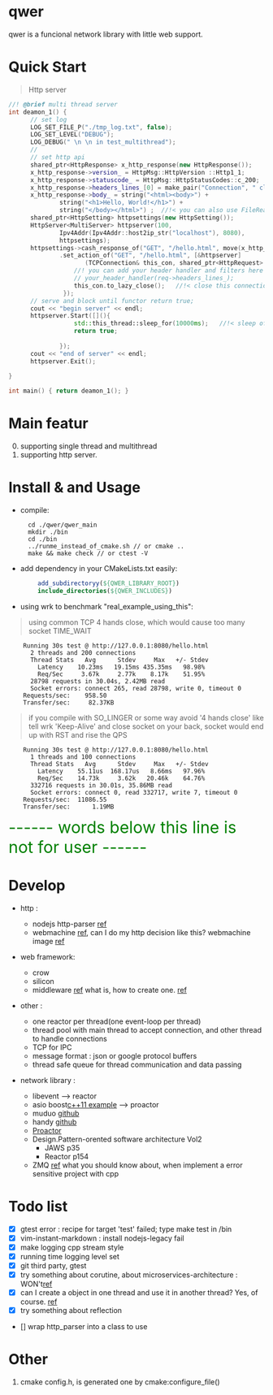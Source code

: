 # qwer
qwer is a funcional network library with little web support.

# Quick Start

> Http server
```cpp
//! @brief multi thread server
int deamon_1() {
      // set log
      LOG_SET_FILE_P("./tmp_log.txt", false);
      LOG_SET_LEVEL("DEBUG");
      LOG_DEBUG(" \n \n in test_multithread");
      // 
      // set http api
      shared_ptr<HttpResponse> x_http_response(new HttpResponse());
      x_http_response->version_ = HttpMsg::HttpVersion ::Http1_1;
      x_http_response->statuscode_ = HttpMsg::HttpStatusCodes::c_200;
      x_http_response->headers_lines_[0] = make_pair("Connection", " close");
      x_http_response->body_ = string("<html><body>") +
              string("<h1>Hello, World!</h1>") +
              string("</body></html>") ;  //!< you can also use FileReader("filename").to_string();
      shared_ptr<HttpSetting> httpsettings(new HttpSetting());
      HttpServer<MultiServer> httpserver(100,
              Ipv4Addr(Ipv4Addr::host2ip_str("localhost"), 8080),
              httpsettings);
      httpsettings->cash_response_of("GET", "/hello.html", move(x_http_response))
              .set_action_of("GET", "/hello.html", [&httpserver]
                     (TCPConnection& this_con, shared_ptr<HttpRequest> req, shared_ptr<HttpResponse> res){ //!< you don't need to modify this res, because res is cashed, (effective consider)
                  //! you can add your header handler and filters here like Nginx provide
                  // your_header_handler(req->headers_lines_);
                  this_con.to_lazy_close();   //!< close this connection after write the content, because your response headers_lines_[0]
               });
      // serve and block until functor return true;
      cout << "begin server" << endl;
      httpserver.Start([](){
                  std::this_thread::sleep_for(10000ms);   //!< sleep of this command thread won't affect threads in pool
                  return true;
              
              });
      cout << "end of server" << endl;
      httpserver.Exit();
  
}       

int main() { return deamon_1(); }
```

# Main featur

0. supporting single thread and multithread
1. supporting http server.

# Install & and Usage

* compile:

        cd ./qwer/qwer_main
        mkdir ./bin
        cd ./bin
        ../runme_instead_of_cmake.sh // or cmake ..
        make && make check // or ctest -V

* add dependency in your CMakeLists.txt easily:

```cmake
        add_subdirectoryy(${QWER_LIBRARY_ROOT})
        include_directories(${QWER_INCLUDES})
```

* using wrk to benchmark "real_example_using_this":

> using common TCP 4 hands close, which would cause too many socket TIME_WAIT

        Running 30s test @ http://127.0.0.1:8080/hello.html
          2 threads and 200 connections
          Thread Stats   Avg      Stdev     Max   +/- Stdev
            Latency    10.23ms   19.15ms 435.35ms   98.98%
            Req/Sec     3.67k     2.77k    8.17k    51.95%
          28798 requests in 30.04s, 2.42MB read
          Socket errors: connect 265, read 28798, write 0, timeout 0
        Requests/sec:    958.50
        Transfer/sec:     82.37KB

> if you compile with SO_LINGER or some way avoid '4 hands close' like tell wrk 'Keep-Alive' and close socket on your back, socket would end up with RST and rise the QPS

        Running 30s test @ http://127.0.0.1:8080/hello.html
          1 threads and 100 connections
          Thread Stats   Avg      Stdev     Max   +/- Stdev
            Latency    55.11us  168.17us   8.66ms   97.96%
            Req/Sec    14.73k     3.62k   20.46k    64.76%
          332716 requests in 30.01s, 35.86MB read
          Socket errors: connect 0, read 332717, write 7, timeout 0
        Requests/sec:  11086.55
        Transfer/sec:      1.19MB

<font size=6 color="green">
------ words below this line is not for user ------
</font>

# Develop

* http : 
    * nodejs http-parser [ref](https://github.com/nodejs/http-parser)
    * webmachine [ref](https://github.com/webmachine/webmachine/blob/master/src/webmachine_decision_core.erl), can I do my http decision like this?
        webmachine image [ref](https://github.com/webmachine/webmachine/blob/master/docs/http-headers-status-v3.png)

* web framework:
    * crow
    * silicon
    * middleware [ref](http://expressjs.com/zh-cn/guide/using-middleware.html) what is, how to create one. [ref](http://expressjs.com/zh-cn/guide/writing-middleware.html)

* other : 
    * one reactor per thread(one event-loop per thread) 
    * thread pool with main thread to accept connection, and other thread to handle connections
    * TCP for IPC 
    * message format : json or google protocol buffers
    * thread safe queue for thread communication and data passing

* network library :

    * libevent --> reactor
    * asio boost[c++11 example](http://www.boost.org/doc/libs/master/doc/html/boost_asio/examples/cpp11_examples.html) --> proactor
    * muduo [github](https://github.com/chenshuo/muduo)
    * handy [github](https://github.com/yedf/handy)
    * [Proactor](www.cs.wustl.edu/~schmidt/PDF/proactor.pdf)
    * Design.Pattern-orented software architecture Vol2
        * JAWS p35
        * Reactor p154
    * ZMQ [ref](http://blog.jobbole.com/19647/) what you should know about, when implement a error sensitive project with cpp

# Todo list

- [x] gtest error : recipe for target 'test' failed; type make test in /bin
- [x] vim-instant-markdown : install nodejs-legacy fail
- [x] make logging cpp stream style
- [x] running time logging level set
- [x] git third party, gtest
- [x] try something about corutine, about microservices-architecture : WON't[ref](http://dunkels.com/adam/pt/about.html)
- [x] can I create a object in one thread and use it in another thread? Yes, of course. [ref](https://stackoverflow.com/questions/9697865/what-happens-if-i-call-an-objects-member-function-from-a-different-thread)
- [x] try something about reflection
- [] wrap http_parser into a class to use

# Other

1.  cmake config.h, is generated one by cmake:configure_file()
